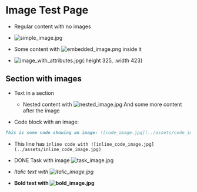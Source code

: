 # Image Test Page

- Regular content with no images

- ![simple_image.jpg](../assets/simple_image_1705397341304_0.jpg)

- Some content with ![embedded_image.png](../assets/embedded_image_1705397341304_0.png) inside it

- ![image_with_attributes.jpg](../assets/image_with_attributes_1705397341304_0.jpg){:height 325, :width 423}

## Section with images
- Text in a section
	- Nested content with ![nested_image.jpg](../assets/nested_image_1705397341304_0.jpg)
	  And some more content after the image

- Code block with an image:
```markdown
This is some code showing an image: ![code_image.jpg](../assets/code_image_1705397341304_0.jpg)
```

- This line has `inline code with ![inline_code_image.jpg](../assets/inline_code_image.jpg)`

- DONE Task with image ![task_image.jpg](../assets/task_image_1705397341304_0.jpg)

- *Italic text with ![italic_image.jpg](../assets/italic_image_1705397341304_0.jpg)*

- **Bold text with ![bold_image.jpg](../assets/bold_image_1705397341304_0.jpg)** 